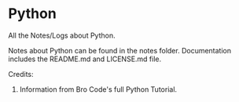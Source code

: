 # Python
All the Notes/Logs about Python.


Notes about Python can be found in the notes folder.
Documentation includes the README.md and LICENSE.md file.


Credits:
1. Information from Bro Code's full Python Tutorial.

